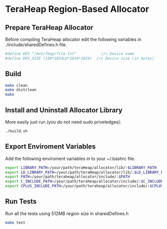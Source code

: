 # TeraHeap Region-Based Allocator

## Prepare TeraHeap Allocator
Before compiling TeraHeap allocator edit the  following variables in
./include/sharedDefines.h file.
```sh
#define DEV "/mnt/fmap/file.txt"	       //< Device name
#define DEV_SIZE (150*1024LU*1024*1024)  //< Device size (in bytes)
```

## Build
```sh
make clean
make distclean
make
```

## Install and Uninstall Allocator Library
More easily just run (you do not need sudo priveledges):
```sh
./build.sh
```

## Export Enviroment Variables
Add the following enviroment variables in to your ~/.bashrc file.

```sh
export LIBRARY_PATH=/your/path/teraHeap/allocator/lib/:$LIBRARY_PATH                                                                                                 
export LD_LIBRARY_PATH=/your/path/teraHeap/allocator/lib/:$LD_LIBRARY_PATH                                                                                           
export PATH=/your/path/teraheap/allocator/include/:$PATH                                                                                                             
export C_INCLUDE_PATH=/your/path/teraheap/allocator/include/:$C_INCLUDE_PATH                                                                                         
export CPLUS_INCLUDE_PATH=/your/path/teraheap/allocator/include/:$CPLUS_INCLUDE_PATH
```

## Run Tests
Run all the tests using 512MB region size in sharedDefines.h

```sh
make test
```
